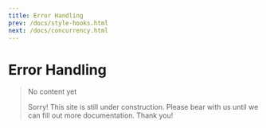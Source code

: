 ```yaml
---
title: Error Handling
prev: /docs/style-hooks.html
next: /docs/concurrency.html
---
```

# Error Handling

> No content yet
>
> Sorry! This site is still under construction. Please bear with us until we can fill out more documentation. Thank you!

